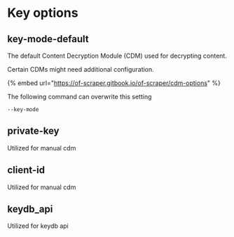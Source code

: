 # Key options

## key-mode-default

The default Content Decryption Module (CDM) used for decrypting content.&#x20;

Certain CDMs might need additional configuration.

{% embed url="https://of-scraper.gitbook.io/of-scraper/cdm-options" %}

The following command can overwrite this setting

```
--key-mode 
```



## private-key

Utilized for manual cdm

## client-id

Utilized for manual cdm

## keydb\_api

Utilized for keydb api








